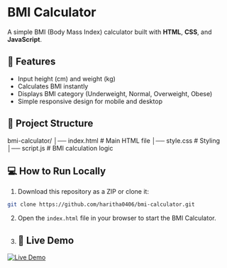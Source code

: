 # BMI Calculator

A simple BMI (Body Mass Index) calculator built with **HTML**, **CSS**, and **JavaScript**.

## 🚀 Features
- Input height (cm) and weight (kg)
- Calculates BMI instantly
- Displays BMI category (Underweight, Normal, Overweight, Obese)
- Simple responsive design for mobile and desktop

## 📂 Project Structure
bmi-calculator/
│── index.html    # Main HTML file
│── style.css     # Styling
│── script.js     # BMI calculation logic

## 💻 How to Run Locally
1. Download this repository as a ZIP or clone it:
   
```bash
git clone https://github.com/haritha0406/bmi-calculator.git
```
2. Open the `index.html` file in your browser to start the BMI Calculator.
3. ## 🚀 Live Demo
[![Live Demo](https://img.shields.io/badge/Live%20Demo-Click%20Here-blue?style=for-the-badge)](https://your-username.github.io/your-repository-name/)







